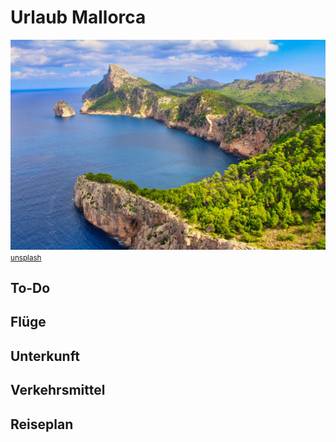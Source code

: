 # Urlaub Mallorca

![](mallorca-cover.jpg)
<small>[unsplash](https://unsplash.com/photos/jJT1cnE4SZ8)</small>

## To-Do


## Flüge


## Unterkunft


## Verkehrsmittel


## Reiseplan